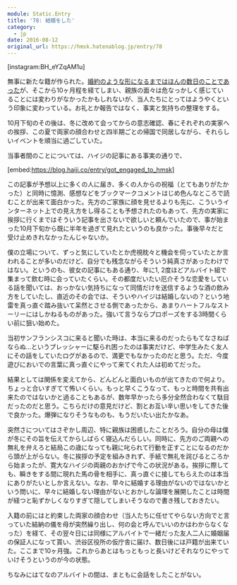 ```yaml
---
module: Static.Entry
title: '78: 結婚をした'
category:
  - jp
date: 2016-08-12
original_url: https://hmsk.hatenablog.jp/entry/78
---
```


[instagram:BH_eYZqAM1u]

無事に新たな籍が作られた。[婚約のような形になるまではほんの数日のことであった](https://hmsk.hatenablog.jp/entry/73)が、そこから10ヶ月程を経てしまい、親族の面々は危なっかしく感じていることには変わりがなかったかもしれないが、当人たちにとってはようやくという印象に変わっている。お礼とか報告ではなく、事実と気持ちの整理をする。

10月下旬のその後は、冬に改めて会ってからの意志確認、春にそれぞれの実家への挨拶、この夏で両家の顔合わせと四半期ごとの帰国で同居しながら、それらしいイベントを順当に過ごしていた。

当事者間のことについては、ハイジの記事にある事実の通りで、

[embed:https://blog.haiji.co/entry/got_engaged_to_hmsk]

この記事が予想以上に多くの人に届き、多くの人からの祝福（とてもありがたかった）と同時に憶測、感想などをブックマークコメントはじめ色んなところで読むことが出来て面白かった。先方のご家族に顔を見せるよりも先に、こういうインターネット上での見え方をし得ることも予想されたのもあって、先方の実家に挨拶に行くまではそういう記事を出さないで欲しいと頼んでいたので、事が始まった10月下旬から既に半年を過ぎて見れたというのも良かった。事後早々だと受け止めきれなかったんじゃないか。

僕の立場について、ずっと気にしていたとか虎視眈々と機会を伺っていたとか言われることが多いのだけど、自分でも残念ながらそういう純真さがあったわけではない。というのも、彼女の記事にもある通り、年に1, 2度ほどアルバイト組で集まって飲む時に会っていたくらい。その都度だいたい厄介そうな恋愛をしている話を聞いては、おっかない気持ちになって同情だけを送信するような酒の飲み方をしていたし、直近のその会では、そういやハイジは結婚しないの？という地雷を真っ直ぐ踏み抜いて呆然とさせる側であったから、あまりハートフルなストーリーにはしかねるものがあった。強いて言うならプロポーズをする3時間くらい前に狙い始めた。

当初サンフランシスコに来ると聞いた時は、本当に来るのだったらもてなさねばならぬ...というプレッシャーに駆られ困ったのは事実だけど、中学生みたく友人にその話をしていたログがあるので、満更でもなかったのだと思う。ただ、今度遊びにおいでの言葉に真っ直ぐにやって来てくれた人は初めてだった。

結果としては関係を変えてから、どんどんと面白いものが出てきたので何より。ちょっと合いすぎてて怖いくらい。もっと早くこうなって、もっと時間を共有出来たのではないかと過ることもあるが、数年早かったら多分全然合わなくて駄目だったのだと思う。こちらだけの意見だけど、割とお互い辛い思いをしてきた後で良かった。爆弾になりそうなものも、もうだいたい出たかなあ。

突然さについてはさぞかし周辺、特に親族は困惑したことだろう。自分の母は僕が冬にその旨を伝えてからしばらく寝込んだらしい。同時に、先方のご両親への無礼を弁えろと結局この歳になっても親に叱られて行動を正すことになるのだから頭が上がらない。冬に挨拶の予定を組みきれず、手紙で無礼を詫びるところから始まったが、寛大なハイジの両親のおかげで今この状況がある。挨拶に際しても、瞬きをする間に現れた馬の骨を相手に、真っ直ぐに接してもらえたのは本当にありがたいとしか言えない。なお、早々に結婚する理由がないのではないかという問いに、早々に結婚しない理由がないとおかしな論理を展開したことは時間が経つと恥ずかしくなりすぎて隠してしまいそうなので書き残しておきたい。

入籍の前にはと約束した両家の顔合わせ（当人たちに任せてやらない方向でと言っていた結納の儀を母が突然繰り出し、何の会と呼んでいいのかはわからなくなった）を経て、その翌々日には同様にアルバイトで一緒だった友人二人に婚姻届の保証人になって貰い、渋谷区役所の仮庁舎に届け、数日後には戸籍が出来ていた。ここまで10ヶ月強。これからあとはもっともっと長いけどそれなりにやっていけそうというのが今の状態。

ちなみにはてなのアルバイトの間は、まともに会話をしたことがない。
